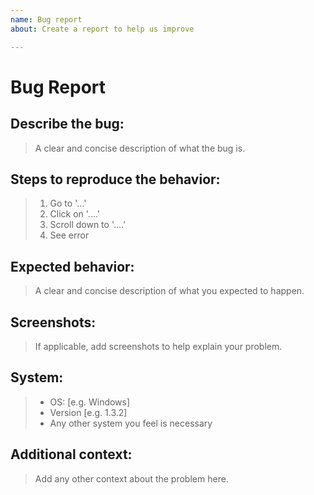 ```yaml
---
name: Bug report
about: Create a report to help us improve

---
```

# Bug Report

## Describe the bug:
> A clear and concise description of what the bug is.

## Steps to reproduce the behavior:
> 1. Go to '...'
> 2. Click on '....'
> 3. Scroll down to '....'
> 4. See error

## Expected behavior:
> A clear and concise description of what you expected to happen.

## Screenshots:
> If applicable, add screenshots to help explain your problem.

## System:
> - OS: [e.g. Windows]
> - Version [e.g. 1.3.2]
> - Any other system you feel is necessary

## Additional context:
> Add any other context about the problem here.
